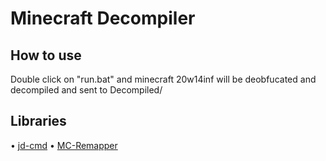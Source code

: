 # Minecraft Decompiler
## How to use 
Double click on "run.bat" and minecraft 20w14inf will be deobfucated and decompiled and sent to Decompiled/

## Libraries
  • [jd-cmd](https://github.com/kwart/jd-cmd)
  • [MC-Remapper](https://github.com/HeartPattern/MC-Remapper)